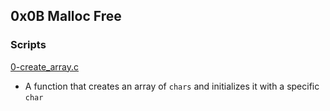 ## 0x0B Malloc Free

### Scripts

[0-create_array.c](./0-create_array.c)
- A function that creates an array of ``chars`` and initializes it with a specific ``char``
